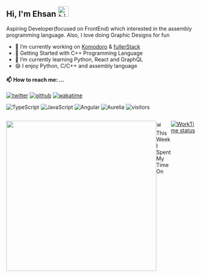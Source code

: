 ## Hi, I'm Ehsan <img src="https://user-images.githubusercontent.com/1303154/88677602-1635ba80-d120-11ea-84d8-d263ba5fc3c0.gif" width="28px" alt="hi">

<!-- I am very interested in learning. I am still learning backend programming. -->
Aspiring Developer(focused on FrontEnd) which interested in the assembly programming language. Also, I love doing Graphic Designs for fun
- 🔭 I’m currently working on [Komodoro](https://komodoro.io) & [fullerStack](https://github.com/ehsanghaffarii/fullerstack)
- 📒 Getting Started with C++ Programming Language
- 🌱 I’m currently learning Python, React and GraphQL
- 😄 I enjoy Python, C/C++ and assembly language

#### 📫 How to reach me: ...
[![twitter](https://img.shields.io/twitter/follow/ehsanghaffarii?label=followers&logo=twitter&color=%23007ec6&style=plastic)](https://twitter.com/ehsanghaffarii)
[![github](https://img.shields.io/github/followers/ehsanghaffarii?logo=github&style=plastic)](https://github.com/ehsanghaffarii?tab=followers)
[![wakatime](https://wakatime.com/badge/user/f0b0dc2d-d692-4e9a-a6ed-667b80d7dd34.svg)](https://wakatime.com/@ehsandev)

![TypeScript](https://img.shields.io/badge/typescript-%23007ACC.svg?style=flat-squire&logo=typescript&logoColor=white) ![JavaScript](https://img.shields.io/badge/javascript-%23323330.svg?style=flat-squire&logo=javascript&logoColor=%23F7DF1E) ![Angular](https://img.shields.io/badge/angular-%23DD0031.svg?style=flat-squire&logo=angular&logoColor=white) ![Aurelia](https://img.shields.io/badge/aurelia-%23ED2B88.svg?style=flat-squire&logo=aurelia&logoColor=fff)   ![visitors](https://visitor-badge.glitch.me/badge?page_id=ehsanghaffarii)

<div class="d-flex" style="display: flex">
  
  <img width="400" align="center" src="https://github-readme-stats.vercel.app/api?username=ehsanghaffarii&count_private=true&theme=graywhite&show_icons=true" /> 
  <p>
📊 This Week I Spent My Time On
    
 [![WorkTime status](https://github-readme-stats.vercel.app/api/wakatime?username=ehsandev)](https://ehsanghaffarii.ir)
    

<!-- 
```text
⌚︎ Time Zone: Africa/Douala

💬 Programming Languages: 
TypeScript               52 hrs 39 mins      ███████████░░░░░░░░░░░░░░   45.45% 
JavaScript               24 hrs 3 mins       ██████░░░░░░░░░░░░░░░░░░░   30.22% 
Python                   4  hrs 2 mins       ████░░░░░░░░░░░░░░░░░░░░░   15.97% 
HTML                     2  hrs              ███░░░░░░░░░░░░░░░░░░░░░░   8.41% 
SASS                     1  hr               █░░░░░░░░░░░░░░░░░░░░░░░░   1.36%

💻 Operating System: 
Mac                      45 hrs 14 mins      ██████████████████░░░░░░░   70.0%
Linux                    30 hrs 02 mins      ████████░░░░░░░░░░░░░░░░░   30.0%
    
``` -->

<!--END_SECTION:waka-->
  
  </p>
</div>
<!--   ## My Blog Posts on ![Hashnode](https://img.shields.io/badge/Fotokar-2962FF?style=flat-squire&logo=hashnode&logoColor=white) -->
  
  <!-- BLOG-POST-LIST:START -->
<!-- - [A NodeJs web application using an application skeleton!](https://fotokar.ir/a-nodejs-web-application-using-an-application-skeleton) -->
<!-- - [Hello Hashnode's World!](https://fotokar.ir/hello-hashnodes-world) -->
<!-- BLOG-POST-LIST:END -->

<!-- 
<p align="">
<a style="margin-left:2rem" href="https://github.com/ehsanghaffarii/laravel-neumorphism"><img title="neumorphism" src="https://github-readme-stats.vercel.app/api/pin/?username=ehsanghaffarii&repo=laravel-neumorphism&theme=dark"></a>
<a href="https://github.com/ehsanghaffarii/clubhouse-cli"><img title="clubhouse cli" src="https://github-readme-stats.vercel.app/api/pin/?username=ehsanghaffarii&repo=clubhouse-cli&theme=dark"></a>
 -->
